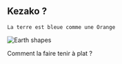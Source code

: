 ## Kezako ?

```La terre est bleue comme une Orange```

![Earth shapes](images/earth-shapes.jpg)

Comment la faire tenir à plat ?
